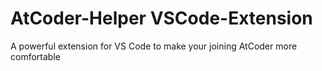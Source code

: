 # AtCoder-Helper VSCode-Extension

A powerful extension for VS Code to make your joining AtCoder more comfortable

